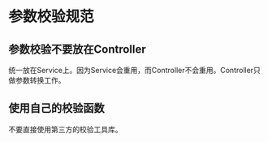 # 参数校验规范

## 参数校验不要放在Controller

统一放在Service上。因为Service会重用，而Controller不会重用。Controller只做参数转换工作。

## 使用自己的校验函数

不要直接使用第三方的校验工具库。

